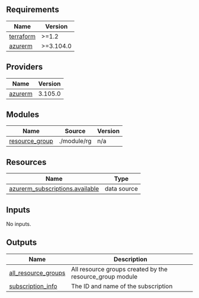 ## Requirements

| Name | Version |
|------|---------|
| <a name="requirement_terraform"></a> [terraform](#requirement\_terraform) | >=1.2 |
| <a name="requirement_azurerm"></a> [azurerm](#requirement\_azurerm) | >=3.104.0 |

## Providers

| Name | Version |
|------|---------|
| <a name="provider_azurerm"></a> [azurerm](#provider\_azurerm) | 3.105.0 |

## Modules

| Name | Source | Version |
|------|--------|---------|
| <a name="module_resource_group"></a> [resource\_group](#module\_resource\_group) | ./module/rg | n/a |

## Resources

| Name | Type |
|------|------|
| [azurerm_subscriptions.available](https://registry.terraform.io/providers/hashicorp/azurerm/latest/docs/data-sources/subscriptions) | data source |

## Inputs

No inputs.

## Outputs

| Name | Description |
|------|-------------|
| <a name="output_all_resource_groups"></a> [all\_resource\_groups](#output\_all\_resource\_groups) | All resource groups created by the resource\_group module |
| <a name="output_subscription_info"></a> [subscription\_info](#output\_subscription\_info) | The ID and name of the subscription |
